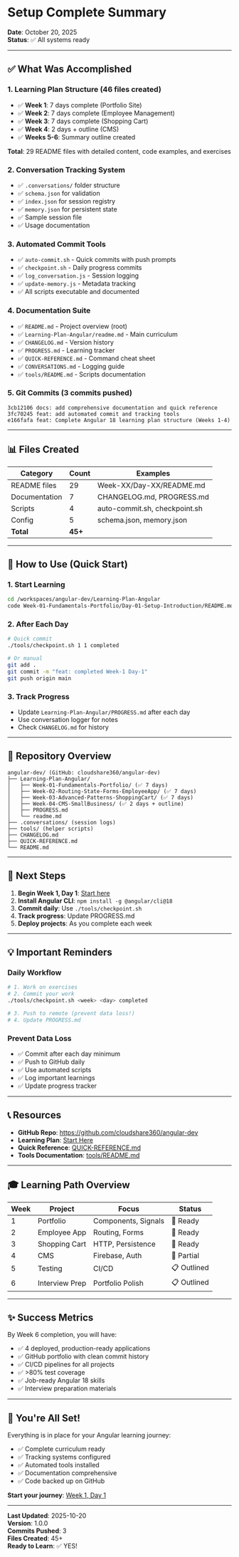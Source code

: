 # Setup Complete Summary

**Date**: October 20, 2025  
**Status**: ✅ All systems ready

---

## ✅ What Was Accomplished

### 1. Learning Plan Structure (46 files created)
- ✅ **Week 1**: 7 days complete (Portfolio Site)
- ✅ **Week 2**: 7 days complete (Employee Management)
- ✅ **Week 3**: 7 days complete (Shopping Cart)
- ✅ **Week 4**: 2 days + outline (CMS)
- ✅ **Weeks 5-6**: Summary outline created

**Total**: 29 README files with detailed content, code examples, and exercises

### 2. Conversation Tracking System
- ✅ `.conversations/` folder structure
- ✅ `schema.json` for validation
- ✅ `index.json` for session registry
- ✅ `memory.json` for persistent state
- ✅ Sample session file
- ✅ Usage documentation

### 3. Automated Commit Tools
- ✅ `auto-commit.sh` - Quick commits with push prompts
- ✅ `checkpoint.sh` - Daily progress commits
- ✅ `log_conversation.js` - Session logging
- ✅ `update-memory.js` - Metadata tracking
- ✅ All scripts executable and documented

### 4. Documentation Suite
- ✅ `README.md` - Project overview (root)
- ✅ `Learning-Plan-Angular/readme.md` - Main curriculum
- ✅ `CHANGELOG.md` - Version history
- ✅ `PROGRESS.md` - Learning tracker
- ✅ `QUICK-REFERENCE.md` - Command cheat sheet
- ✅ `CONVERSATIONS.md` - Logging guide
- ✅ `tools/README.md` - Scripts documentation

### 5. Git Commits (3 commits pushed)
```
3cb12106 docs: add comprehensive documentation and quick reference
3fc70245 feat: add automated commit and tracking tools
e166fafa feat: Complete Angular 18 learning plan structure (Weeks 1-4)
```

---

## 📊 Files Created

| Category | Count | Examples |
|----------|-------|----------|
| README files | 29 | Week-XX/Day-XX/README.md |
| Documentation | 7 | CHANGELOG.md, PROGRESS.md |
| Scripts | 4 | auto-commit.sh, checkpoint.sh |
| Config | 5 | schema.json, memory.json |
| **Total** | **45+** | |

---

## 🎯 How to Use (Quick Start)

### 1. Start Learning
```bash
cd /workspaces/angular-dev/Learning-Plan-Angular
code Week-01-Fundamentals-Portfolio/Day-01-Setup-Introduction/README.md
```

### 2. After Each Day
```bash
# Quick commit
./tools/checkpoint.sh 1 1 completed

# Or manual
git add .
git commit -m "feat: completed Week-1 Day-1"
git push origin main
```

### 3. Track Progress
- Update `Learning-Plan-Angular/PROGRESS.md` after each day
- Use conversation logger for notes
- Check `CHANGELOG.md` for history

---

## 📂 Repository Overview

```
angular-dev/ (GitHub: cloudshare360/angular-dev)
├── Learning-Plan-Angular/
│   ├── Week-01-Fundamentals-Portfolio/ (✅ 7 days)
│   ├── Week-02-Routing-State-Forms-EmployeeApp/ (✅ 7 days)
│   ├── Week-03-Advanced-Patterns-ShoppingCart/ (✅ 7 days)
│   ├── Week-04-CMS-SmallBusiness/ (✅ 2 days + outline)
│   ├── PROGRESS.md
│   └── readme.md
├── .conversations/ (session logs)
├── tools/ (helper scripts)
├── CHANGELOG.md
├── QUICK-REFERENCE.md
└── README.md
```

---

## 🚀 Next Steps

1. **Begin Week 1, Day 1**: [Start here](./Learning-Plan-Angular/Week-01-Fundamentals-Portfolio/Day-01-Setup-Introduction/)
2. **Install Angular CLI**: `npm install -g @angular/cli@18`
3. **Commit daily**: Use `./tools/checkpoint.sh`
4. **Track progress**: Update PROGRESS.md
5. **Deploy projects**: As you complete each week

---

## 💡 Important Reminders

### Daily Workflow
```bash
# 1. Work on exercises
# 2. Commit your work
./tools/checkpoint.sh <week> <day> completed

# 3. Push to remote (prevent data loss!)
# 4. Update PROGRESS.md
```

### Prevent Data Loss
- ✅ Commit after each day minimum
- ✅ Push to GitHub daily
- ✅ Use automated scripts
- ✅ Log important learnings
- ✅ Update progress tracker

---

## 📞 Resources

- **GitHub Repo**: https://github.com/cloudshare360/angular-dev
- **Learning Plan**: [Start Here](./Learning-Plan-Angular/readme.md)
- **Quick Reference**: [QUICK-REFERENCE.md](./QUICK-REFERENCE.md)
- **Tools Documentation**: [tools/README.md](./tools/README.md)

---

## 🎓 Learning Path Overview

| Week | Project | Focus | Status |
|------|---------|-------|--------|
| 1 | Portfolio | Components, Signals | 📝 Ready |
| 2 | Employee App | Routing, Forms | 📝 Ready |
| 3 | Shopping Cart | HTTP, Persistence | 📝 Ready |
| 4 | CMS | Firebase, Auth | 🔄 Partial |
| 5 | Testing | CI/CD | 📋 Outlined |
| 6 | Interview Prep | Portfolio Polish | 📋 Outlined |

---

## ✨ Success Metrics

By Week 6 completion, you will have:
- ✅ 4 deployed, production-ready applications
- ✅ GitHub portfolio with clean commit history
- ✅ CI/CD pipelines for all projects
- ✅ >80% test coverage
- ✅ Job-ready Angular 18 skills
- ✅ Interview preparation materials

---

## 🎉 You're All Set!

Everything is in place for your Angular learning journey:
- ✅ Complete curriculum ready
- ✅ Tracking systems configured
- ✅ Automated tools installed
- ✅ Documentation comprehensive
- ✅ Code backed up on GitHub

**Start your journey**: [Week 1, Day 1](./Learning-Plan-Angular/Week-01-Fundamentals-Portfolio/Day-01-Setup-Introduction/)

---

**Last Updated**: 2025-10-20  
**Version**: 1.0.0  
**Commits Pushed**: 3  
**Files Created**: 45+  
**Ready to Learn**: ✅ YES!

